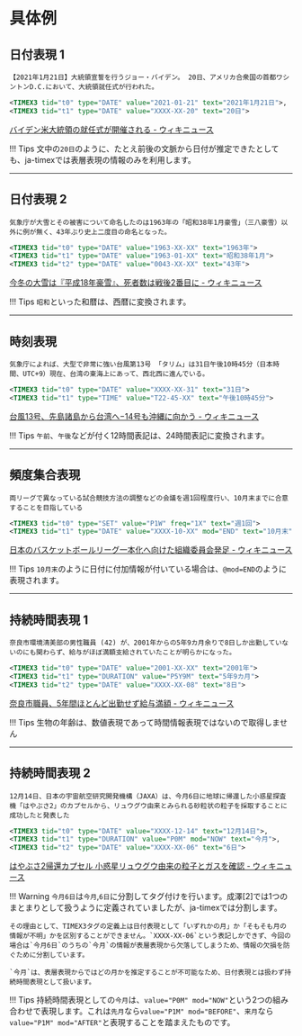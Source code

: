 # 具体例

## 日付表現 1

```
【2021年1月21日】大統領宣誓を行うジョー・バイデン。 20日、アメリカ合衆国の首都ワシントンD.C.において、大統領就任式が行われた。
```

```xml
<TIMEX3 tid="t0" type="DATE" value="2021-01-21" text="2021年1月21日">,
<TIMEX3 tid="t1" type="DATE" value="XXXX-XX-20" text="20日">
```

[バイデン米大統領の就任式が開催される \- ウィキニュース](https://ja.wikinews.org/wiki/%E3%83%90%E3%82%A4%E3%83%87%E3%83%B3%E7%B1%B3%E5%A4%A7%E7%B5%B1%E9%A0%98%E3%81%AE%E5%B0%B1%E4%BB%BB%E5%BC%8F%E3%81%8C%E9%96%8B%E5%82%AC%E3%81%95%E3%82%8C%E3%82%8B)

!!! Tips
    文中の`20日`のように、たとえ前後の文脈から日付が推定できたとしても、ja-timexでは表層表現の情報のみを利用します。

---

## 日付表現 2

```
気象庁が大雪とその被害について命名したのは1963年の「昭和38年1月豪雪」（三八豪雪）以外に例が無く、43年ぶり史上二度目の命名となった。
```

```xml
<TIMEX3 tid="t0" type="DATE" value="1963-XX-XX" text="1963年">
<TIMEX3 tid="t1" type="DATE" value="1963-01-XX" text="昭和38年1月">
<TIMEX3 tid="t2" type="DATE" value="0043-XX-XX" text="43年">
```

[今冬の大雪は『平成18年豪雪』、死者数は戦後2番目に \- ウィキニュース](https://ja.wikinews.org/wiki/%E4%BB%8A%E5%86%AC%E3%81%AE%E5%A4%A7%E9%9B%AA%E3%81%AF%E3%80%8E%E5%B9%B3%E6%88%9018%E5%B9%B4%E8%B1%AA%E9%9B%AA%E3%80%8F%E3%80%81%E6%AD%BB%E8%80%85%E6%95%B0%E3%81%AF%E6%88%A6%E5%BE%8C2%E7%95%AA%E7%9B%AE%E3%81%AB)


!!! Tips
    `昭和`といった和暦は、西暦に変換されます。

---

## 時刻表現

```
気象庁によれば、大型で非常に強い台風第13号 「タリム」は31日午後10時45分（日本時間、UTC+9）現在、台湾の東海上にあって、西北西に進んでいる。
```

```xml
<TIMEX3 tid="t0" type="DATE" value="XXXX-XX-31" text="31日">
<TIMEX3 tid="t1" type="TIME" value="T22-45-XX" text="午後10時45分">
```

[台風13号、先島諸島から台湾へ−14号も沖縄に向かう \- ウィキニュース](https://ja.wikinews.org/wiki/%E5%8F%B0%E9%A2%A813%E5%8F%B7%E3%80%81%E5%85%88%E5%B3%B6%E8%AB%B8%E5%B3%B6%E3%81%8B%E3%82%89%E5%8F%B0%E6%B9%BE%E3%81%B8%E2%88%9214%E5%8F%B7%E3%82%82%E6%B2%96%E7%B8%84%E3%81%AB%E5%90%91%E3%81%8B%E3%81%86)

!!! Tips
    `午前`、`午後`などが付く12時間表記は、24時間表記に変換されます。

---

## 頻度集合表現

```
両リーグで異なっている試合競技方法の調整などの会議を週1回程度行い、10月末までに合意することを目指している
```

```xml
<TIMEX3 tid="t0" type="SET" value="P1W" freq="1X" text="週1回">
<TIMEX3 tid="t1" type="DATE" value="XXXX-10-XX" mod="END" text="10月末">
```

[日本のバスケットボールリーグ一本化へ向けた組織委員会発足 \- ウィキニュース](https://ja.wikinews.org/wiki/%E6%97%A5%E6%9C%AC%E3%81%AE%E3%83%90%E3%82%B9%E3%82%B1%E3%83%83%E3%83%88%E3%83%9C%E3%83%BC%E3%83%AB%E3%83%AA%E3%83%BC%E3%82%B0%E4%B8%80%E6%9C%AC%E5%8C%96%E3%81%B8%E5%90%91%E3%81%91%E3%81%9F%E7%B5%84%E7%B9%94%E5%A7%94%E5%93%A1%E4%BC%9A%E7%99%BA%E8%B6%B3)

!!! Tips
    `10月末`のように日付に付加情報が付いている場合は、`@mod=END`のように表現されます。

--- 

## 持続時間表現 1

```
奈良市環境清美部の男性職員 (42) が、2001年からの5年9カ月余りで8日しか出勤していないのにも関わらず、給与がほぼ満額支給されていたことが明らかになった。
```

```xml
<TIMEX3 tid="t0" type="DATE" value="2001-XX-XX" text="2001年">
<TIMEX3 tid="t1" type="DURATION" value="P5Y9M" text="5年9カ月">
<TIMEX3 tid="t2" type="DATE" value="XXXX-XX-08" text="8日">
```

[奈良市職員、5年間ほとんど出勤せず給与満額 \- ウィキニュース](https://ja.wikinews.org/wiki/%E5%A5%88%E8%89%AF%E5%B8%82%E8%81%B7%E5%93%A1%E3%80%815%E5%B9%B4%E9%96%93%E3%81%BB%E3%81%A8%E3%82%93%E3%81%A9%E5%87%BA%E5%8B%A4%E3%81%9B%E3%81%9A%E7%B5%A6%E4%B8%8E%E6%BA%80%E9%A1%8D)


!!! Tips
    生物の年齢は、数値表現であって時間情報表現ではないので取得しません

---

## 持続時間表現 2

```
12月14日、日本の宇宙航空研究開発機構（JAXA）は、今月6日に地球に帰還した小惑星探査機「はやぶさ2」のカプセルから、リュウグウ由来とみられる砂粒状の粒子を採取することに成功したと発表した
```

```xml
<TIMEX3 tid="t0" type="DATE" value="XXXX-12-14" text="12月14日">,
<TIMEX3 tid="t1" type="DURATION" value="P0M" mod="NOW" text="今月">,
<TIMEX3 tid="t2" type="DATE" value="XXXX-XX-06" text="6日">
```

[はやぶさ2帰還カプセル 小惑星リュウグウ由来の粒子とガスを確認 \- ウィキニュース](https://ja.wikinews.org/wiki/%E3%81%AF%E3%82%84%E3%81%B6%E3%81%952%E5%B8%B0%E9%82%84%E3%82%AB%E3%83%97%E3%82%BB%E3%83%AB_%E5%B0%8F%E6%83%91%E6%98%9F%E3%83%AA%E3%83%A5%E3%82%A6%E3%82%B0%E3%82%A6%E7%94%B1%E6%9D%A5%E3%81%AE%E7%B2%92%E5%AD%90%E3%81%A8%E3%82%AC%E3%82%B9%E3%82%92%E7%A2%BA%E8%AA%8D)

!!! Warning
    `今月6日`は`今月`,`6日`に分割してタグ付けを行います。成澤\[2\]では1つのまとまりとして扱うように定義されていましたが、ja-timexでは分割します。
    
    その理由として、TIMEX3タグの定義上は日付表現として「いずれかの月」か「そもそも月の情報が不明」かを区別することができません。`XXXX-XX-06`という表記しかできず、今回の場合は`今月6日`のうちの`今月`の情報が表層表現から欠落してしまうため、情報の欠損を防ぐために分割しています。
    
    `今月`は、表層表現からではどの月かを推定することが不可能なため、日付表現とは扱わず持続時間表現として扱います。

!!! Tips
    持続時間表現としての`今月`は、`value="P0M" mod="NOW"`という2つの組み合わせで表現します。これは`先月`なら`value="P1M" mod="BEFORE"`、`来月`なら`value="P1M" mod="AFTER"`と表現することを踏まえたものです。

